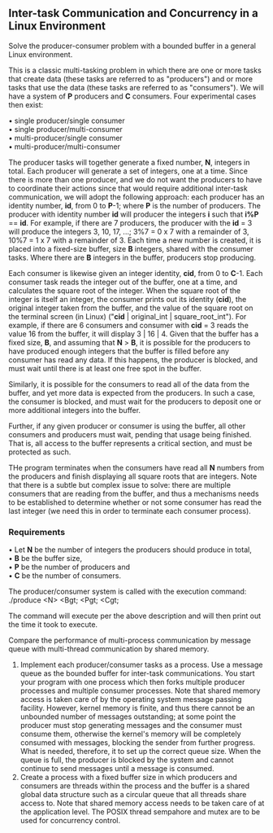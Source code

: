 ## Inter-task Communication and Concurrency in a Linux Environment

Solve the producer-consumer problem with a bounded buffer in a general Linux environment.

This is a classic multi-tasking problem in which there are one or more tasks that create data (these tasks are referred to as "producers") and or more tasks that use the data (these tasks are referred to as "consumers"). We will have a system of <strong>P</strong> producers and <strong>C</strong> consumers. Four experimental cases then exist:

• single producer/single consumer<br>
• single producer/multi-consumer<br>
• multi-producer/single consumer<br>
• multi-producer/multi-consumer

The producer tasks will together generate a fixed number, <strong>N</strong>, integers in total. Each producer will generate a set of integers, one at a time. Since there is more than one producer, and we do not want the producers to have to coordinate their actions since that would require additional inter-task communication, we will adopt the following approach: each producer has an identity number, <strong>id</strong>, from 0 to <strong>P</strong>-1; where <strong>P</strong> is the number of producers. The producer with identity number <strong>id</strong> will producer the integers <strong>i</strong> such that <strong>i%P</strong> == <strong>id</strong>. For example, if there are 7 producers, the producer with the <strong>id</strong> = 3 will produce the integers 3, 10, 17, ...; 3%7 = 0 x 7 with a remainder of 3, 10%7 = 1 x 7 with a remainder of 3. Each time a new number is created, it is placed into a fixed-size buffer, size <strong>B</strong> integers, shared with the consumer tasks. Where there are <strong>B</strong> integers in the buffer, producers stop producing.

Each consumer is likewise given an integer identity, <strong>cid</strong>, from 0 to <strong>C</strong>-1. Each consumer task reads the integer out of the buffer, one at a time, and calculates the square root of the integer. When the square root of the integer is itself an integer, the consumer prints out its identity (<strong>cid</strong>), the original integer taken from the buffer, and the value of the square root on the terminal screen (in Linux) ("<strong>cid</strong> | original_int | square_root_int"). For example, if there are 6 consumers and consumer with <strong>cid</strong> = 3 reads the value 16 from the buffer, it will display 3 | 16 | 4. Given that the buffer has a fixed size, <strong>B</strong>, and assuming that <strong>N</strong> > <strong>B</strong>, it is possible for the producers to have produced enough integers that the buffer is filled before any consumer has read any data. If this happens, the producer is blocked, and must wait until there is at least one free spot in the buffer.

Similarly, it is possible for the consumers to read all of the data from the buffer, and yet more data is expected from the producers. In such a case, the consumer is blocked, and must wait for the producers to deposit one or more additional integers into the buffer.

Further, if any given producer or consumer is using the buffer, all other consumers and producers must wait, pending that usage being finished. That is, all access to the buffer represents a critical section, and must be protected as such.

THe program terminates when the consumers have read all <strong>N</strong> numbers from the producers and finish displaying all square roots that are integers. Note that there is a subtle but complex issue to solve: there are multiple consumers that are reading from the buffer, and thus a mechanisms needs to be established to determine whether or not some consumer has read the last integer (we need this in order to terminate each consumer process).

### Requirements

• Let <strong>N</strong> be the number of integers the producers should produce in total,<br>
• <strong>B</strong> be the buffer size,<br>
• <strong>P</strong> be the number of producers and<br>
• <strong>C</strong> be the number of consumers.

The producer/consumer system is called with the execution command:<br>
     ./produce &lt;N&gt; &lt;Bgt; &lt;Pgt; &lt;Cgt;
  
The command will execute per the above description and will then print out the time it took to execute.

Compare the performance of multi-process communication by message queue with multi-thread communication by shared memory.

1. Implement each producer/consumer tasks as a process. Use a message queue as the bounded buffer for inter-task communications. You start your program with one process which then forks multiple producer processes and multiple consumer processes. Note that shared memory access is taken care of by the operating system message passing facility. However, kernel memory is finite, and thus there cannot be an unbounded number of messages outstanding; at some point the producer must stop generating messages and the consumer must consume them, otherwise the kernel's memory will be completely consumed with messages, blocking the sender from further progress. What is needed, therefore, it to set up the correct queue size. When the queue is full, the producer is blocked by the system and cannot continue to send messages until a message is consumed.<br>
2. Create a process with a fixed buffer size in which producers and consumers are threads within the process and the buffer is a shared global data structure such as a circular queue that all threads share access to. Note that shared memory access needs to be taken care of at the application level. The POSIX thread sempahore and mutex are to be used for concurrency control.
